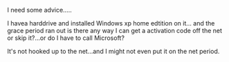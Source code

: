 I need some advice.....   
  
 I havea harddrive and installed Windows xp home edtition on it... and the grace period ran out is there any way I can get a activation code off the net or skip it?...or do I have to call Microsoft?  
  
It's not hooked up to the net...and I might not even put it on the net period.